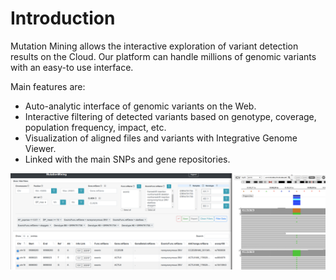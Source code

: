 # Introduction

Mutation Mining allows the interactive exploration of variant detection results on the Cloud. Our platform can handle millions of genomic variants with an easy-to use interface.

Main features are:

* Auto-analytic interface of genomic variants on the Web.
* Interactive filtering of detected variants based on genotype, coverage, population frequency, impact, etc.
* Visualization of aligned files and variants with Integrative Genome Viewer.
* Linked with the main SNPs and gene repositories.

![](.gitbook/assets/MutationMining.png)
